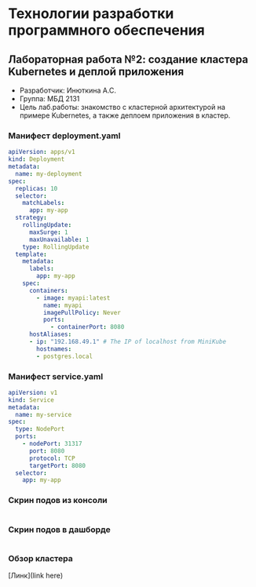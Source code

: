 # Технологии разработки программного обеспечения  
## Лабораторная работа №2: создание кластера Kubernetes и деплой приложения
- Разработчик: Инюткина А.С.
- Группа: МБД 2131
- Цель лаб.работы: знакомство с кластерной архитектурой на примере Kubernetes, а также деплоем приложения в кластер.

### Манифест deployment.yaml

```yaml
apiVersion: apps/v1
kind: Deployment
metadata:
  name: my-deployment
spec:
  replicas: 10
  selector:
    matchLabels:
      app: my-app
  strategy:
    rollingUpdate:
      maxSurge: 1
      maxUnavailable: 1
    type: RollingUpdate
  template:
    metadata:
      labels:
        app: my-app
    spec:
      containers:
        - image: myapi:latest
          name: myapi
          imagePullPolicy: Never
          ports:
            - containerPort: 8080
      hostAliases:
      - ip: "192.168.49.1" # The IP of localhost from MiniKube
        hostnames:
        - postgres.local
```

### Манифест service.yaml

```yaml
apiVersion: v1
kind: Service
metadata:
  name: my-service
spec:
  type: NodePort
  ports:
    - nodePort: 31317
      port: 8080
      protocol: TCP
      targetPort: 8080
  selector:
    app: my-app
```

### Скрин подов из консоли
<img src=''>

### Скрин подов в дашборде
<img src=''>

### Обзор кластера
[Линк](link here)
